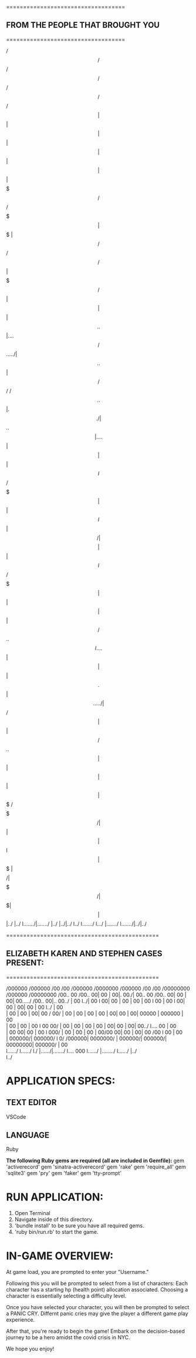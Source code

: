===================================

## FROM THE PEOPLE THAT BROUGHT YOU

===================================


 /$$                           /$$       /$$                   /$$     /$$                 /$$ /$$
| $$                          | $$      | $$                  | $$    | $$                | $$| $$
| $$$$$$$   /$$$$$$   /$$$$$$$| $$$$$$$ | $$   /$$  /$$$$$$  /$$$$$$  | $$$$$$$   /$$$$$$ | $$| $$
| $$..  $$ |....  $$ /$$...../| $$..  $$| $$  /$$/ /$$..  $$|.  $$./  | $$..  $$ |....  $$| $$| $$
| $$  l $$  /$$$$$$$|  $$$$$$ | $$  l $$| $$$$$$/ | $$$$$$$$  | $$    | $$  l $$  /$$$$$$$| $$| $$
| $$  | $$ /$$..  $$ l....  $$| $$  | $$| $$.  $$ | $$...../  | $$ /$$| $$  | $$ /$$..  $$| $$| $$
| $$  | $$|  $$$$$$$ /$$$$$$$/| $$  | $$| $$ l  $$|  $$$$$$$  |  $$$$/| $$$$$$$/|  $$$$$$$| $$| $$
|../  |../ l......./|......./ |../  |../|../  l../ l......./   l.../  |......./  l......./|../|../


=============================================

## ELIZABETH KAREN AND STEPHEN CASES PRESENT:

=============================================

                                                                        
  /000000   /000000  /00    /00 /000000 /0000000         /000000  /00   /00 /00000000  /000000  /00000000
 /00..  00 /00..  00| 00   | 00|.  00./| 00..  00       /00..  00| 00  | 00| 00...../ /00..  00|..  00../
| 00  l../| 00  l 00| 00   | 00  | 00  | 00  l 00      | 00  l 00| 00  | 00| 00      | 00  l../   | 00   
| 00      | 00  | 00|  00 / 00/  | 00  | 00  | 00      | 00  | 00| 00  | 00| 00000   |  000000    | 00   
| 00      | 00  | 00 l  00 00/   | 00  | 00  | 00      | 00  | 00| 00  | 00| 00../    l....  00   | 00   
| 00    00| 00  | 00  l  000/    | 00  | 00  | 00      | 00/00 00| 00  | 00| 00       /00  l 00   | 00   
|  000000/|  000000/   l  0/    /000000| 0000000/      |  000000/|  000000/| 00000000|  000000/   | 00   
 l....../  l....../     l./    |....../|......./        l.... 000 l....../ |......../ l....../    |../   
                                                             l../                                        
                                                                                                         
                                                                                                         


# APPLICATION SPECS:

## TEXT EDITOR
VSCode

## LANGUAGE
Ruby


**The following Ruby gems are required (all are included in Gemfile):**
gem 'activerecord'
gem 'sinatra-activerecord'
gem 'rake'
gem 'require_all'
gem 'sqlite3'
gem 'pry'
gem 'faker'
gem 'tty-prompt'


# RUN APPLICATION:
1. Open Terminal
2. Navigate inside of this directory.
3. 'bundle install' to be sure you have all required gems.
4. 'ruby bin/run.rb' to start the game.


# IN-GAME OVERVIEW:
At game load, you are prompted to enter your "Username."

Following this you will be prompted to select from a list of characters:
    Each character has a starting hp (health point) allocation associated.
    Choosing a character is essentially selecting a difficulty level.

Once you have selected your character, you will then be prompted to select a PANIC CRY.
    Differnt panic cries may give the player a different game play experience.

After that, you're ready to begin the game! 
Embark on the decision-based journey to be a hero amidst the covid crisis in NYC.

We hope you enjoy!